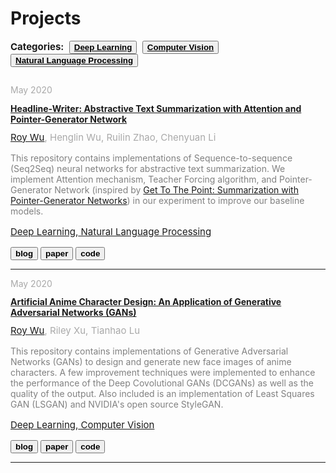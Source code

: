 # Projects


<link rel="stylesheet" href="/projects.css">

<!-- {{< image width=100% src="/img/projects/headline-writer/featured-image.JPG" >}} -->

<p style="color:inherit;font-size:15px;margin-bottom: 1.0em"><i class="fa fa-tags fa-fw"></i> <b>Categories:</b>&nbsp;&nbsp;<button class="button button1"><b><a href="/tags/deep-learning" style="color:inherit;">Deep Learning</a></b></button>&nbsp;&nbsp;<button class="button button1"><b><a href="/tags/computer-vision" style="color:inherit;">Computer Vision</a></b></button>&nbsp;&nbsp;<button class="button button1"><b><a href="/tags/natural-language-processing" style="color:inherit;">Natural Language Processing</a></b></button>

<p style="color:darkgray;font-size:14px;margin-top: 2.0em;margin-bottom: -0.5em">May 2020</p>
<h4><a href="/headline-writer/" style="color: inherit;">Headline-Writer: Abstractive Text Summarization with Attention and Pointer-Generator Network</a></h4>
<p style="color:darkgray;font-size:15px;margin-top: -0.5em"><i class="fa fa-user-circle fa-fw"></i><a href="/"> Roy Wu</a>, Henglin Wu, Ruilin Zhao, Chenyuan Li</p>
<p style="color:gray;font-size:14px">This repository contains implementations of Sequence-to-sequence (Seq2Seq) neural networks for abstractive text summarization. We implement Attention mechanism, Teacher Forcing algorithm, and Pointer-Generator Network (inspired by <a href="https://arxiv.org/abs/1704.04368">Get To The Point: Summarization with Pointer-Generator Networks</a>) in our experiment to improve our baseline models.</p>
<p style="color:inherit;font-size:15px;margin-bottom: 1.0em"><i class="fa fa-tags fa-fw"></i><a href="/tags/deep-learning/" style="color:inherit;"> Deep Learning</a>,<a href="/tags/natural-language-processing/" style="color:inherit;"> Natural Language Processing</a></p>
<a href="/headline-writer/" style="color:inherit;"><button class="button button2"><b>blog</b></button></a> 
<a href="/headline-writer/report.pdf" style="color:inherit;" target="_blank"><button class="button button2"><b>paper</b></button></a> 
<a href="https://github.com/roynwu/Headline-Writer" style="color:inherit;" target="_blank"><button class="button button2"><b>code</b></button></a> 

<hr>

<p style="color:darkgray;font-size:14px;margin-bottom: -0.5em">May 2020</p>
<h4><a href="/artificial-anime-character-design/" style="color: inherit;">Artificial Anime Character Design: An Application of Generative Adversarial Networks (GANs)</a></h4>
<p style="color:darkgray;font-size:15px;margin-top: -0.5em"><i class="fa fa-user-circle fa-fw"></i><a href="/"> Roy Wu</a>, Riley Xu, Tianhao Lu</p>
<p style="color:gray;font-size:14px">This repository contains implementations of Generative Adversarial Networks (GANs) to design and generate new face images of anime characters. A few improvement techniques were implemented to enhance the performance of the Deep Covolutional GANs (DCGANs) as well as the quality of the output. Also included is an implementation of Least Squares GAN (LSGAN) and NVIDIA's open source StyleGAN.</p>
<p style="color:inherit;font-size:15px;margin-bottom: 1.0em"><i class="fa fa-tags fa-fw"></i><a href="/tags/deep-learning/" style="color:inherit;"> Deep Learning</a>,<a href="/tags/computer-vision/" style="color: inherit;"> Computer Vision</a></p>
<a href="/artificial-anime-character-design/" style="color:inherit;"><button class="button button2"><b>blog</b></button></a> 
<a href="/artificial-anime-character-design/report.pdf" style="color:inherit;" target="_blank"><button class="button button2"><b>paper</b></button></a> 
<a href="https://github.com/roynwu/Artificial-Anime-Character-Design" style="color:inherit;" target="_blank"><button class="button button2"><b>code</b></button></a>

<hr>
